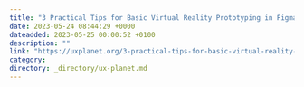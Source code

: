 ```yaml
---
title: "3 Practical Tips for Basic Virtual Reality Prototyping in Figma"
date: 2023-05-24 08:44:29 +0000
dateadded: 2023-05-25 00:00:52 +0100
description: ""
link: "https://uxplanet.org/3-practical-tips-for-basic-virtual-reality-prototyping-in-figma-c7b6b95c1d61?source=rss----819cc2aaeee0---4"
category:
directory: _directory/ux-planet.md
---
```

